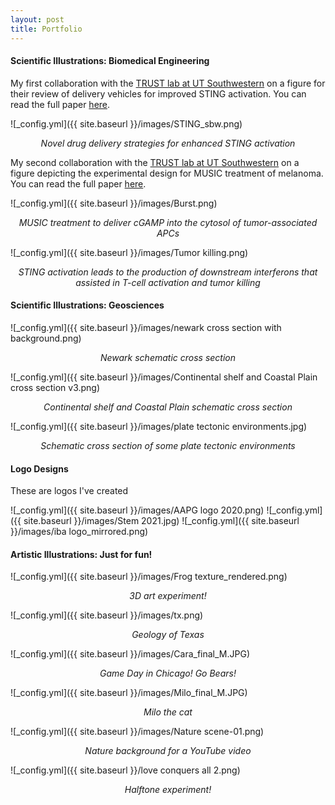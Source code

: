 ```yaml
---
layout: post
title: Portfolio
---
```

#### Scientific Illustrations: Biomedical Engineering
My first collaboration with the [TRUST lab at UT Southwestern](https://labs.utsouthwestern.edu/trust-lab) on a figure for their review of delivery vehicles for improved STING activation. You can read the full paper [here](https://www.frontiersin.org/articles/10.3389/fchbi.2024.1386220/full).

![_config.yml]({{ site.baseurl }}/images/STING_sbw.png)
*<center>Novel drug delivery strategies for enhanced STING activation</center>*


My second collaboration with the [TRUST lab at UT Southwestern](https://labs.utsouthwestern.edu/trust-lab) on a figure depicting the experimental design for MUSIC treatment of melanoma. You can read the full paper [here](https://advanced.onlinelibrary.wiley.com/doi/10.1002/advs.202416596).

![_config.yml]({{ site.baseurl }}/images/Burst.png) 
*<center>MUSIC treatment to deliver cGAMP into the cytosol of tumor-associated APCs</center>*

![_config.yml]({{ site.baseurl }}/images/Tumor killing.png) 
*<center>STING activation leads to the production of downstream interferons that assisted in T-cell activation and tumor killing</center>*

#### Scientific Illustrations: Geosciences

![_config.yml]({{ site.baseurl }}/images/newark cross section with background.png)
*<center>Newark schematic cross section</center>*

![_config.yml]({{ site.baseurl }}/images/Continental shelf and Coastal Plain cross section v3.png)
*<center>Continental shelf and Coastal Plain schematic cross section</center>*

![_config.yml]({{ site.baseurl }}/images/plate tectonic environments.jpg)
*<center>Schematic cross section of some plate tectonic environments</center>*


#### Logo Designs
These are logos I've created

![_config.yml]({{ site.baseurl }}/images/AAPG logo 2020.png)
![_config.yml]({{ site.baseurl }}/images/Stem 2021.jpg)
![_config.yml]({{ site.baseurl }}/images/iba logo_mirrored.png)


#### Artistic Illustrations: Just for fun!
![_config.yml]({{ site.baseurl }}/images/Frog texture_rendered.png)
*<center>3D art experiment!</center>*

![_config.yml]({{ site.baseurl }}/images/tx.png)
*<center>Geology of Texas</center>*

![_config.yml]({{ site.baseurl }}/images/Cara_final_M.JPG)
*<center>Game Day in Chicago! Go Bears!</center>*

![_config.yml]({{ site.baseurl }}/images/Milo_final_M.JPG)
*<center>Milo the cat</center>*

![_config.yml]({{ site.baseurl }}/images/Nature scene-01.png)
*<center>Nature background for a YouTube video</center>*

![_config.yml]({{ site.baseurl }}/love conquers all 2.png)
*<center>Halftone experiment!</center>*




